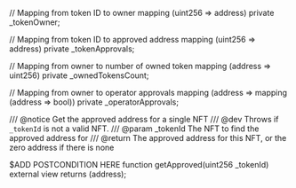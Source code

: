 // Mapping from token ID to owner
mapping (uint256 => address) private _tokenOwner;

// Mapping from token ID to approved address
mapping (uint256 => address) private _tokenApprovals;

// Mapping from owner to number of owned token
mapping (address => uint256) private _ownedTokensCount;

// Mapping from owner to operator approvals
mapping (address => mapping (address => bool)) private _operatorApprovals;

/// @notice Get the approved address for a single NFT
/// @dev Throws if `_tokenId` is not a valid NFT.
/// @param _tokenId The NFT to find the approved address for
/// @return The approved address for this NFT, or the zero address if there is none

$ADD POSTCONDITION HERE
function getApproved(uint256 _tokenId) external view returns (address);